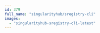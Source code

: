 ```yaml
---
id: 379
full_name: "singularityhub/sregistry-cli"
images: 
  - "singularityhub-sregistry-cli-latest"
---
```


